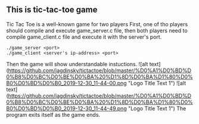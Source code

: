 ## This is tic-tac-toe game
Tic Tac Toe is a well-known game for two players
First, one of tho players should compile and execute game_server.c file, then both players need to compile game_client.c file and execute it with the server's port.
```
./game_server <port>
./game_client <server's ip-address> <port>
```
Then the game will show understandable instuctions.
![alt text]
(https://github.com/jagdinsky/tictactoe/blob/master/%D0%A1%D0%BD%D0%B8%D0%BC%D0%BE%D0%BA%20%D1%8D%D0%BA%D1%80%D0%B0%D0%BD%D0%B0_2019-12-30_11-44-00.png "Logo Title Text 1")
![alt text]
(https://github.com/jagdinsky/tictactoe/blob/master/%D0%A1%D0%BD%D0%B8%D0%BC%D0%BE%D0%BA%20%D1%8D%D0%BA%D1%80%D0%B0%D0%BD%D0%B0_2019-12-30_11-44-49.png "Logo Title Text 1")
The program exits itself as the game ends.
